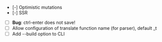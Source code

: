 - [-] Optimistic mutations
- [-] SSR
- [ ] **Bug**: ctrl-enter does not save!
- [ ] Allow configuration of translate function name (for parser), default _t
- [ ] Add --build option to CLI

